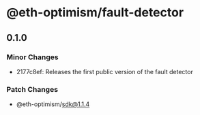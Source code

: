 # @eth-optimism/fault-detector

## 0.1.0
### Minor Changes

- 2177c8ef: Releases the first public version of the fault detector

### Patch Changes

  - @eth-optimism/sdk@1.1.4
